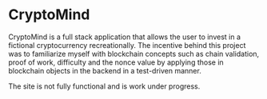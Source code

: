 # CryptoMind

CryptoMind is a full stack application that allows the user to invest in a fictional cryptocurrency recreationally. The incentive behind this project was to familiarize myself with blockchain concepts such as chain validation, proof of work, difficulty and the nonce value by applying those in blockchain objects in the backend in a test-driven manner.

The site is not fully functional and is work under progress.
